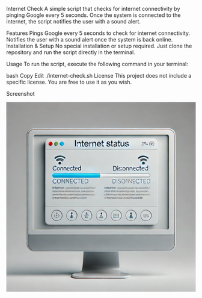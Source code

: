Internet Check
A simple script that checks for internet connectivity by pinging Google every 5 seconds. Once the system is connected to the internet, the script notifies the user with a sound alert.

Features
Pings Google every 5 seconds to check for internet connectivity.
Notifies the user with a sound alert once the system is back online.
Installation & Setup
No special installation or setup required. Just clone the repository and run the script directly in the terminal.

Usage
To run the script, execute the following command in your terminal:

bash
Copy
Edit
./internet-check.sh
License
This project does not include a specific license. You are free to use it as you wish.

Screenshot

![Internet Check](./internet-check.sh.png)


